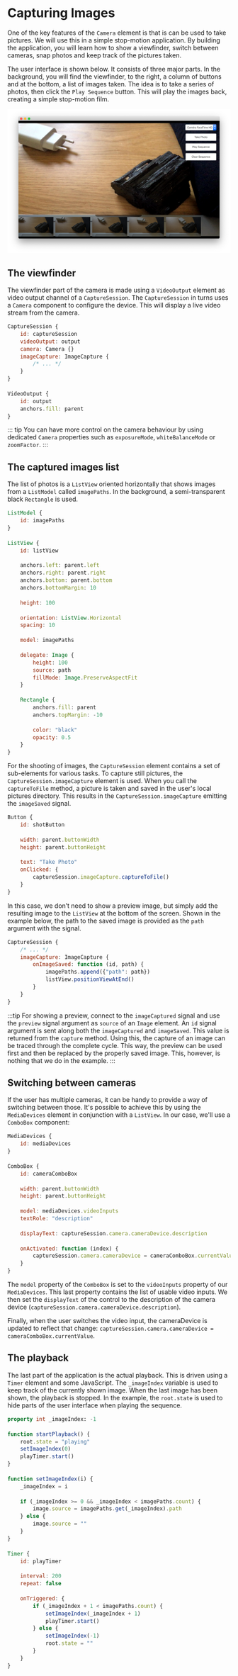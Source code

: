 # Capturing Images

One of the key features of the `Camera` element is that is can be used to take pictures. We will use this in a simple stop-motion application. By building the application, you will learn how to show a viewfinder, switch between cameras, snap photos and keep track of the pictures taken.

The user interface is shown below. It consists of three major parts. In the background, you will find the viewfinder, to the right, a column of buttons and at the bottom, a list of images taken. The idea is to take a series of photos, then click the `Play Sequence` button. This will play the images back, creating a simple stop-motion film.

![image](./assets/camera-ui.png)

## The viewfinder

The viewfinder part of the camera is made using a `VideoOutput` element as video output channel of a `CaptureSession`. The `CaptureSession` in turns uses a `Camera` component to configure the device. This will display a live video stream from the camera.

```qml
CaptureSession {
    id: captureSession
    videoOutput: output
    camera: Camera {} 
    imageCapture: ImageCapture {
        /* ... */
    }
}

VideoOutput {
    id: output
    anchors.fill: parent
}
```

::: tip
You can have more control on the camera behaviour by using dedicated `Camera` properties such as `exposureMode`, `whiteBalanceMode` or `zoomFactor`.
:::

## The captured images list

The list of photos is a `ListView` oriented horizontally that shows images from a `ListModel` called `imagePaths`. In the background, a semi-transparent black `Rectangle` is used.

```qml
ListModel {
    id: imagePaths
}

ListView {
    id: listView

    anchors.left: parent.left
    anchors.right: parent.right
    anchors.bottom: parent.bottom
    anchors.bottomMargin: 10

    height: 100

    orientation: ListView.Horizontal
    spacing: 10

    model: imagePaths

    delegate: Image {
        height: 100
        source: path
        fillMode: Image.PreserveAspectFit
    }

    Rectangle {
        anchors.fill: parent
        anchors.topMargin: -10

        color: "black"
        opacity: 0.5
    }
}
```

For the shooting of images, the `CaptureSession` element contains a set of sub-elements for various tasks. To capture still pictures, the `CaptureSession.imageCapture` element is used. When you call the `captureToFile` method, a picture is taken and saved in the user's local pictures directory. This results in the `CaptureSession.imageCapture` emitting the `imageSaved` signal.

```qml
Button {
    id: shotButton
    
    width: parent.buttonWidth
    height: parent.buttonHeight

    text: "Take Photo"
    onClicked: {
        captureSession.imageCapture.captureToFile()
    }
}
```

In this case, we don’t need to show a preview image, but simply add the resulting image to the `ListView` at the bottom of the screen. Shown in the example below, the path to the saved image is provided as the `path` argument with the signal.

```qml
CaptureSession {
    /* ... */
    imageCapture: ImageCapture {
        onImageSaved: function (id, path) {
            imagePaths.append({"path": path})
            listView.positionViewAtEnd()
        }
    }
}
```

:::tip
For showing a preview, connect to the `imageCaptured` signal and use the `preview` signal argument as `source` of an `Image` element. An `id` signal argument is sent along both the `imageCaptured` and `imageSaved`. This value is returned from the `capture` method. Using this, the capture of an image can be traced through the complete cycle. This way, the preview can be used first and then be replaced by the properly saved image. This, however, is nothing that we do in the example.
:::

## Switching between cameras

If the user has multiple cameras, it can be handy to provide a way of switching between those. It's possible to achieve this by using the `MediaDevices` element in conjunction with a `ListView`. In our case, we'll use a `ComboBox` component:

```qml
MediaDevices {
    id: mediaDevices
}

ComboBox {
    id: cameraComboBox

    width: parent.buttonWidth
    height: parent.buttonHeight

    model: mediaDevices.videoInputs
    textRole: "description"

    displayText: captureSession.camera.cameraDevice.description

    onActivated: function (index) {
        captureSession.camera.cameraDevice = cameraComboBox.currentValue
    }
}
```

The `model` property of the `ComboBox` is set to the `videoInputs` property of our `MediaDevices`. This last property contains the list of usable video inputs. We then set the `displayText` of the control to the description of the camera device (`captureSession.camera.cameraDevice.description`).

Finally, when the user switches the video input, the cameraDevice is updated to reflect that change: `captureSession.camera.cameraDevice = cameraComboBox.currentValue`.

## The playback

The last part of the application is the actual playback. This is driven using a `Timer` element and some JavaScript. The `_imageIndex` variable is used to keep track of the currently shown image. When the last image has been shown, the playback is stopped. In the example, the `root.state` is used to hide parts of the user interface when playing the sequence.

```qml
property int _imageIndex: -1

function startPlayback() {
    root.state = "playing"
    setImageIndex(0)
    playTimer.start()
}

function setImageIndex(i) {
    _imageIndex = i

    if (_imageIndex >= 0 && _imageIndex < imagePaths.count) {
        image.source = imagePaths.get(_imageIndex).path
    } else {
        image.source = ""
    }
}

Timer {
    id: playTimer

    interval: 200
    repeat: false

    onTriggered: {
        if (_imageIndex + 1 < imagePaths.count) {
            setImageIndex(_imageIndex + 1)
            playTimer.start()
        } else {
            setImageIndex(-1)
            root.state = ""
        }
    }
}
```

